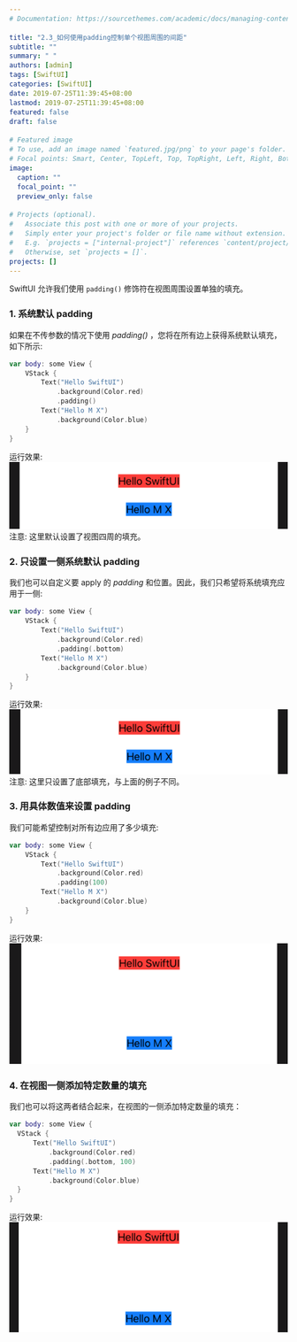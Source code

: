 ```yaml
---
# Documentation: https://sourcethemes.com/academic/docs/managing-content/

title: "2.3_如何使用padding控制单个视图周围的间距"
subtitle: ""
summary: " "
authors: [admin]
tags: [SwiftUI]
categories: [SwiftUI]
date: 2019-07-25T11:39:45+08:00
lastmod: 2019-07-25T11:39:45+08:00
featured: false
draft: false

# Featured image
# To use, add an image named `featured.jpg/png` to your page's folder.
# Focal points: Smart, Center, TopLeft, Top, TopRight, Left, Right, BottomLeft, Bottom, BottomRight.
image:
  caption: ""
  focal_point: ""
  preview_only: false

# Projects (optional).
#   Associate this post with one or more of your projects.
#   Simply enter your project's folder or file name without extension.
#   E.g. `projects = ["internal-project"]` references `content/project/deep-learning/index.md`.
#   Otherwise, set `projects = []`.
projects: []
---
```


SwiftUI 允许我们使用 `padding()` 修饰符在视图周围设置单独的填充。
### 1. 系统默认 padding
如果在不传参数的情况下使用 _padding()_ ，您将在所有边上获得系统默认填充，如下所示:
```swift
var body: some View {
    VStack {
        Text("Hello SwiftUI")
            .background(Color.red)
            .padding()
        Text("Hello M X")
            .background(Color.blue)
    }
}
```
运行效果:
![padding_system_default](img/padding_system_default.png "Set padding with system default")
注意: 这里默认设置了视图四周的填充。

### 2. 只设置一侧系统默认 padding
我们也可以自定义要 apply 的 _padding_ 和位置。因此，我们只希望将系统填充应用于一侧:
```swift
var body: some View {
    VStack {
        Text("Hello SwiftUI")
            .background(Color.red)
            .padding(.bottom)
        Text("Hello M X")
            .background(Color.blue)
    }
}
```
运行效果:
![padding_system_bottom](img/padding_system_bottom.png "Set bottom padding with system default")
注意: 这里只设置了底部填充，与上面的例子不同。

### 3. 用具体数值来设置 padding
我们可能希望控制对所有边应用了多少填充:
```swift
var body: some View {
    VStack {
        Text("Hello SwiftUI")
            .background(Color.red)
            .padding(100)
        Text("Hello M X")
            .background(Color.blue)
    }
}
```
运行效果:
![padding_100](img/padding_100.png "Set padding as 100")
### 4. 在视图一侧添加特定数量的填充
我们也可以将这两者结合起来，在视图的一侧添加特定数量的填充：
```swift
var body: some View {
  VStack {
      Text("Hello SwiftUI")
          .background(Color.red)
          .padding(.bottom, 100)
      Text("Hello M X")
          .background(Color.blue)
  }
}
```
运行效果:
![padding_bottom_100](img/padding_bottom_100.png "Set bottom padding as 100")
